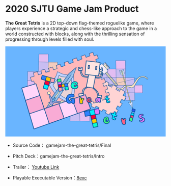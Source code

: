 # 2020 SJTU Game Jam Product
 
**The Great Tetris** is a 2D top-down flag-themed roguelike game, where players experience a strategic and chess-like approach to the game in a world constructed with blocks, along with the thrilling sensation of progressing through levels filled with soul.

![1](https://github.com/cleanlii/gamejam-the-great-tetris/blob/master/Cover.png)

- Source Code： gamejam-the-great-tetris/Final

- Pitch Deck：gamejam-the-great-tetris/Intro

- Trailer： [Youtube Link](https://youtu.be/6lK3cJ_kjXY)

- Playable Executable Version：[8exc](https://pan.baidu.com/s/1v1JHR3sVduqAfuDrpkFQJQ)
